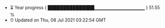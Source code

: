 - ⏳ Year progress { ███████████████▁▁▁▁▁▁▁▁▁▁▁▁▁▁▁ } 51.55 %
- ⏰ Updated on Thu, 08 Jul 2021 03:22:54 GMT

